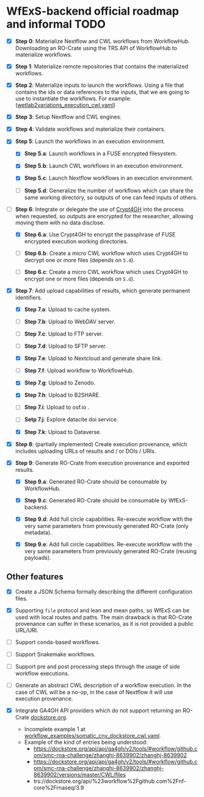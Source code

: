 # WfExS-backend official roadmap and informal TODO

- [x] **Step 0**: Materialize Nextflow and CWL workflows from WorkflowHub. Downloading an RO-Crate using the TRS API of 
WorkflowHub to materialize workflows.

- [x] **Step 1**: Materialize remote repositories that contains the materialized workflows.

- [x] **Step 2**: Materialize inputs to launch the workflows. Using a file that contains the ids or data 
references to the inputs, that we are going to use to instantiate the workflows. For example: 
([wetlab2variations_execution_cwl.yaml](https://github.com/inab/WfExS-backend/blob/main/workflow_examples/wetlab2variations_execution_cwl.yaml))

- [x] **Step 3**: Setup Nextflow and CWL engines.

- [x] **Step 4**: Validate workflows and materialize their containers. 

- [x] **Step 5**: Launch the workflows in an execution environment.

  - [x] **Step 5.a**: Launch workflows in a FUSE encrypted filesystem.
  
  - [x] **Step 5.b**: Launch CWL workflows in an execution environment.
  
  - [x] **Step 5.c**: Launch Nextflow workflows in an execution environment.

  - [ ] **Step 5.d**: Generalize the number of workflows which can share the same working directory, so outputs of one can feed inputs of others.

- [ ] **Step 6**: Integrate or delegate the use of [Crypt4GH](https://crypt4gh.readthedocs.io/en/latest/) into the process when requested, so outputs are encrypted for the researcher, allowing moving them with no data disclose.

  - [x] **Step 6.a**: Use Crypt4GH to encrypt the passphrase of FUSE encrypted execution working directories.

  - [ ] **Step 6.b**: Create a micro CWL workflow which uses Crypt4GH to decrypt one or more files (depends on `5.d`).

  - [ ] **Step 6.c**: Create a micro CWL workflow which uses Crypt4GH to encrypt one or more files (depends on `5.d`).

- [x] **Step 7**: Add upload capabilities of results, which generate permanent identifiers.

  - [x] **Step 7.a**: Upload to cache system.

  - [ ] **Step 7.b**: Upload to WebDAV server.

  - [ ] **Step 7.c**: Upload to FTP server.

  - [ ] **Step 7.d**: Upload to SFTP server.

  - [x] **Step 7.e**: Upload to Nextcloud and generate share link.

  - [ ] **Step 7.f**: Upload workflow to WorkflowHub.

  - [x] **Step 7.g**: Upload to Zenodo.

  - [x] **Step 7.h**: Upload to B2SHARE.

  - [ ] **Step 7.i**: Upload to osf.io .
  
  - [ ] **Setp 7.j**: Explore datacite doi service.

  - [x] **Step 7.k**: Upload to Dataverse.
  
- [x] **Step 8**: (partially implemented) Create execution provenance, which includes uploading URLs of results and / or DOIs / URIs.

- [x] **Step 9**: Generate RO-Crate from execution provenance and exported results.

  - [x] **Step 9.a**: Generated RO-Crate should be consumable by WorkflowHub.

  - [x] **Step 9.c**: Generated RO-Crate should be consumable by WfExS-backend.
  
  - [x] **Step 9.d**: Add full circle capabilities. Re-execute workflow with the very same parameters from previously generated RO-Crate (only metadata).

  - [x] **Step 9.e**: Add full circle capabilities. Re-execute workflow with the very same parameters from previously generated RO-Crate (reusing payloads).


## Other features

- [x] Create a JSON Schema formally describing the different configuration files.

- [x] Supporting `file` protocol and lean and mean paths, so WfExS can be used with local routes and paths. The main drawback is that RO-Crate provenance can suffer in these scenarios, as it is not provided a public URL/URI.

- [ ] Support conda-based workflows.

- [ ] Support Snakemake workflows.

- [ ] Support pre and post processing steps through the usage of side workflow executions.

- [ ] Generate an abstract CWL description of a workflow execution. In the case of CWL will be a no-op, in the case of Nextflow it will use execution provenance.

- [x] Integrate GA4GH API providers which do not support returning an RO-Crate [dockstore.org](https://dockstore.org/search?searchMode=files).
  - Incomplete example 1 at [workflow_examples/somatic_cnv_dockstore_cwl.yaml](workflow_examples/somatic_cnv_dockstore_cwl.yaml).
  - Example of the kind of entries being understood:
    - https://dockstore.org/api/api/ga4gh/v2/tools/#workflow/github.com/smc-rna-challenge/zhanghj-8639902/zhanghj-8639902
    - https://dockstore.org/api/api/ga4gh/v2/tools/#workflow/github.com/smc-rna-challenge/zhanghj-8639902/zhanghj-8639902/versions/master/CWL/files
    - trs://dockstore.org/api/%23workflow%2Fgithub.com%2Fnf-core%2Frnaseq/3.9